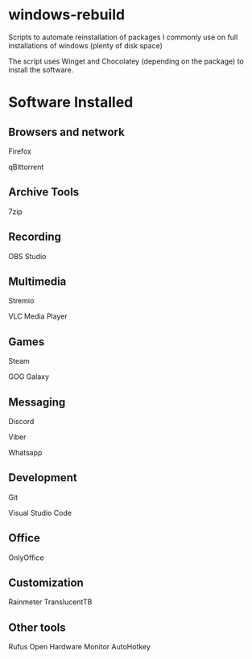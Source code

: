 # windows-rebuild
Scripts to automate reinstallation of packages I commonly use on full installations of windows (plenty of disk space)

The script uses Winget and Chocolatey (depending on the package) to install the software.


# Software Installed

## Browsers and network
Firefox


qBittorrent

## Archive Tools
7zip

## Recording
OBS Studio

## Multimedia
Stremio


VLC Media Player

## Games
Steam


GOG Galaxy

## Messaging
Discord


Viber


Whatsapp

## Development
Git


Visual Studio Code

## Office
OnlyOffice

## Customization
Rainmeter
TranslucentTB

## Other tools
Rufus
Open Hardware Monitor
AutoHotkey
